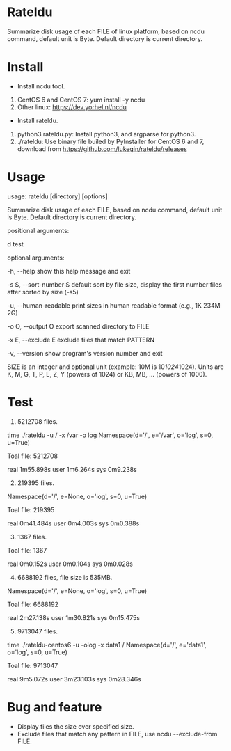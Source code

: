 # Rateldu

Summarize disk usage of each FILE of linux platform, based on ncdu command, default unit is Byte. Default directory is current directory.

# Install
* Install ncdu tool.
1. CentOS 6 and CentOS 7:  yum install -y ncdu
2. Other linux: https://dev.yorhel.nl/ncdu

* Install rateldu.
1. python3 rateldu.py: Install python3, and argparse for python3.
2. ./rateldu: Use binary file builed by PyInstaller for CentOS 6 and 7, download from https://github.com/lukeqin/rateldu/releases

# Usage
usage: rateldu [directory] [options]

Summarize disk usage of each FILE, based on ncdu command, default unit is Byte. Default directory is current directory.

positional arguments:

  d                     test

optional arguments:

  -h, --help            show this help message and exit
  
  -s S, --sort-number S
                        default sort by file size, display the first number
                        files after sorted by size (-s5)
                        
  -u, --human-readable  print sizes in human readable format (e.g., 1K 234M
                        2G)
                        
  -o O, --output O      export scanned directory to FILE
  
  -x E, --exclude E     exclude files that match PATTERN
  
  -v, --version         show program's version number and exit
  

SIZE is an integer and optional unit (example: 10M is 10*1024*1024). Units are K, M, G, T, P, E, Z, Y (powers of 1024) or KB, MB, ... (powers of 1000).

# Test
1. 5212708 files.

time ./rateldu -u / -x /var -o log 
Namespace(d='/', e='/var', o='log', s=0, u=True)

Toal file: 5212708

real    1m55.898s
user    1m6.264s
sys     0m9.238s

2. 219395 files.

Namespace(d='/', e=None, o='log', s=0, u=True)

Toal file: 219395

real    0m41.484s
user    0m4.003s
sys     0m0.388s

3. 1367 files.

Toal file: 1367

real    0m0.152s
user    0m0.104s
sys     0m0.028s

4. 6688192 files, file size is 535MB.

Namespace(d='/', e=None, o='log', s=0, u=True)

Toal file: 6688192

real    2m27.138s
user    1m30.821s
sys     0m15.475s

5. 9713047 files.

time ./rateldu-centos6 -u -olog -x data1 /
Namespace(d='/', e='data1', o='log', s=0, u=True)

Toal file: 9713047

real    9m5.072s
user    3m23.103s
sys     0m28.346s

# Bug and feature

* Display files the size over specified size.
* Exclude files that match any pattern in FILE, use ncdu --exclude-from FILE.
